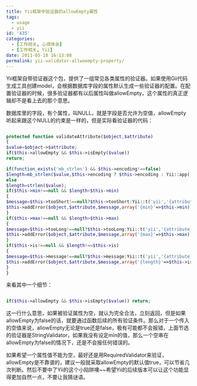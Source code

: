 ```yaml
---
title: Yii框架中验证器的allowEmpty属性
tags:
  - usage
  - yii
id: '435'
categories:
  - [工作相关, 心得体会]
  - [工作相关, Yii]
date: 2011-05-18 16:13:08
permalink: yii-validator-allwoempty-property/
---
```


Yii框架自带验证器这个包，提供了一组常见各类属性的验证器。如果使用Gii代码生成工具创建model，会根据数据库字段的属性默认生成一些验证器的配置。在配置验证器的时候，很多验证器都有以后属性叫做allowEmpty，这个属性的真正逻辑却不是看上去的那个意思。
<!-- more -->
数据库里的字段，有个属性，叫NULL，就是字段是否允许为空值，allowEmpty听起来跟这个NULL的约束是一样的，但是实际看验证器的代码：

```php

protected function validateAttribute($object,$attribute)
{
$value=$object->$attribute;
if($this->allowEmpty && $this->isEmpty($value))
return;

if(function_exists('mb_strlen') && $this->encoding!==false)
$length=mb_strlen($value,$this->encoding ? $this->encoding : Yii::app()->charset);
else
$length=strlen($value);
if($this->min!==null && $length<$this->min)
{
$message=$this->tooShort!==null?$this->tooShort:Yii::t('yii','{attribute} is too short (minimum is {min} characters).');
$this->addError($object,$attribute,$message,array('{min}'=>$this->min));
}
if($this->max!==null && $length>$this->max)
{
$message=$this->tooLong!==null?$this->tooLong:Yii::t('yii','{attribute} is too long (maximum is {max} characters).');
$this->addError($object,$attribute,$message,array('{max}'=>$this->max));
}
if($this->is!==null && $length!==$this->is)
{
$message=$this->message!==null?$this->message:Yii::t('yii','{attribute} is of the wrong length (should be {length} characters).');
$this->addError($object,$attribute,$message,array('{length}'=>$this->is));
}
}

```

来看其中一个细节：

```php

if($this->allowEmpty && $this->isEmpty($value)) return;

```

这一行什么意思，如果被验证属性为空，就认为完全合法，立刻返回，但是如果allowEmpty为false的话，就要通过函数后续的所有验证条件。那么对于一个传入的空值来说，allowEmpty无论是true还是false，极有可能都不会报错，上面节选的验证器是StringValidator，如果我没有设定min的值，那么一个空串在allowEmpty为false的情况下，还是不会报任何错误的。

如果希望一个属性值不能为空，最好还是用RequiredValidator来验证，allowEmpty是不靠谱的，建议一般就采取allowEmpty的默认值true，可以节省几次判断。然后不要中了Yii的这个小陷阱噢~~希望Yii的后续版本可以让这个功能显得更加自然一点，不要让我猜谜语。
